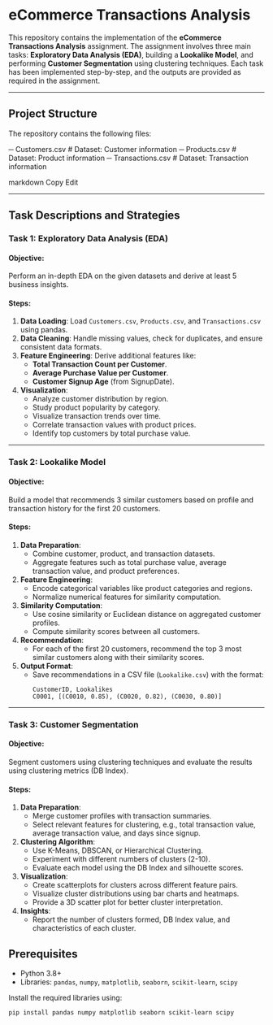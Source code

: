 # eCommerce Transactions Analysis

This repository contains the implementation of the **eCommerce Transactions Analysis** assignment. The assignment involves three main tasks: **Exploratory Data Analysis (EDA)**, building a **Lookalike Model**, and performing **Customer Segmentation** using clustering techniques. Each task has been implemented step-by-step, and the outputs are provided as required in the assignment.

---

## Project Structure
The repository contains the following files:

─ Customers.csv # Dataset: Customer information 
─ Products.csv # Dataset: Product information 
─ Transactions.csv # Dataset: Transaction information

markdown
Copy
Edit

---

## Task Descriptions and Strategies

### **Task 1: Exploratory Data Analysis (EDA)**
#### Objective:
Perform an in-depth EDA on the given datasets and derive at least 5 business insights.

#### Steps:
1. **Data Loading**: Load `Customers.csv`, `Products.csv`, and `Transactions.csv` using pandas.
2. **Data Cleaning**: Handle missing values, check for duplicates, and ensure consistent data formats.
3. **Feature Engineering**: Derive additional features like:
   - **Total Transaction Count per Customer**.
   - **Average Purchase Value per Customer**.
   - **Customer Signup Age** (from SignupDate).
4. **Visualization**:
   - Analyze customer distribution by region.
   - Study product popularity by category.
   - Visualize transaction trends over time.
   - Correlate transaction values with product prices.
   - Identify top customers by total purchase value.

---

### **Task 2: Lookalike Model**
#### Objective:
Build a model that recommends 3 similar customers based on profile and transaction history for the first 20 customers.

#### Steps:
1. **Data Preparation**:
   - Combine customer, product, and transaction datasets.
   - Aggregate features such as total purchase value, average transaction value, and product preferences.
2. **Feature Engineering**:
   - Encode categorical variables like product categories and regions.
   - Normalize numerical features for similarity computation.
3. **Similarity Computation**:
   - Use cosine similarity or Euclidean distance on aggregated customer profiles.
   - Compute similarity scores between all customers.
4. **Recommendation**:
   - For each of the first 20 customers, recommend the top 3 most similar customers along with their similarity scores.
5. **Output Format**:
   - Save recommendations in a CSV file (`Lookalike.csv`) with the format:
     ```
     CustomerID, Lookalikes
     C0001, [(C0010, 0.85), (C0020, 0.82), (C0030, 0.80)]
     ```

---

### **Task 3: Customer Segmentation**
#### Objective:
Segment customers using clustering techniques and evaluate the results using clustering metrics (DB Index).

#### Steps:
1. **Data Preparation**:
   - Merge customer profiles with transaction summaries.
   - Select relevant features for clustering, e.g., total transaction value, average transaction value, and days since signup.
2. **Clustering Algorithm**:
   - Use K-Means, DBSCAN, or Hierarchical Clustering.
   - Experiment with different numbers of clusters (2-10).
   - Evaluate each model using the DB Index and silhouette scores.
3. **Visualization**:
   - Create scatterplots for clusters across different feature pairs.
   - Visualize cluster distributions using bar charts and heatmaps.
   - Provide a 3D scatter plot for better cluster interpretation.
4. **Insights**:
   - Report the number of clusters formed, DB Index value, and characteristics of each cluster.


## Prerequisites

- Python 3.8+
- Libraries: `pandas`, `numpy`, `matplotlib`, `seaborn`, `scikit-learn`, `scipy`

Install the required libraries using:
```bash
pip install pandas numpy matplotlib seaborn scikit-learn scipy
